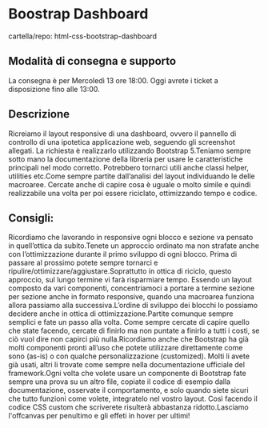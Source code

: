 # Boostrap Dashboard

cartella/repo: html-css-bootstrap-dashboard

## Modalità di consegna e supporto 
La consegna è per Mercoledì 13 ore 18:00. Oggi avrete i ticket a disposizione fino alle 13:00.

## Descrizione

Ricreiamo il layout responsive di una dashboard, ovvero il pannello di controllo di una ipotetica applicazione web, seguendo gli screenshot allegati. La richiesta è realizzarlo utilizzando Bootstrap 5.Teniamo sempre sotto mano la documentazione della libreria per usare le caratteristiche principali nel modo corretto. Potrebbero tornarci utili anche classi helper, utilities etc.Come sempre partite dall’analisi del layout individuando le delle macroaree. Cercate anche di capire cosa è uguale o molto simile e quindi realizzabile una volta per poi essere riciclato, ottimizzando tempo e codice.

## Consigli:

Ricordiamo che lavorando in responsive ogni blocco e sezione va pensato in quell’ottica da subito.Tenete un approccio ordinato ma non strafate anche con l’ottimizzazione durante il primo sviluppo di ogni blocco. Prima di passare al prossimo potete sempre tornarci e ripulire/ottimizzare/aggiustare.Soprattutto in ottica di riciclo, questo approccio, sul lungo termine vi farà risparmiare tempo. Essendo un layout composto da vari componenti, concentriamoci a portare a termine sezione per sezione anche in formato responsive, quando una macroarea funziona allora passiamo alla successiva.L’ordine di sviluppo dei blocchi lo possiamo decidere anche in ottica di ottimizzazione.Partite comunque sempre semplici e fate un passo alla volta. Come sempre cercate di capire quello che state facendo, cercate di finirlo ma non puntate a finirlo a tutti i costi, se ciò vuol dire non capirci più nulla.Ricordiamo anche che Bootstrap ha già molti componenti pronti all’uso che potete utilizzare direttamente come sono (as-is) o con qualche personalizzazione (customized). Molti li avete già usati, altri li trovate come sempre nella documentazione ufficiale del framework.Ogni volta che volete usare un componente di Bootstrap fate sempre una prova su un altro file, copiate il codice di esempio dalla documentazione, osservate il comportamento, e solo quando siete sicuri che tutto funzioni come volete, integratelo nel vostro layout. Così facendo il codice CSS custom che scriverete risulterà abbastanza ridotto.Lasciamo l'offcanvas per penultimo e gli effeti in hover per ultimi!